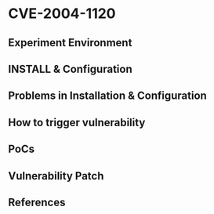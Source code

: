 # CVE-2004-1120

## Experiment Environment

## INSTALL & Configuration

## Problems in Installation & Configuration

## How to trigger vulnerability

## PoCs

## Vulnerability Patch

## References
